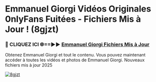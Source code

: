 # Emmanuel Giorgi Vidéos Originales 0nlyFans Fuitées - Fichiers Mis à Jour ! (8gjzt)

<h3>🔴 CLIQUEZ ICI 🌐==►► <a href="https://tinyurl.com/2pmr4ezf" rel="nofollow">Emmanuel Giorgi Fichiers Mis à Jour</a></h3>

Obtenez Emmanuel Giorgi et tout le contenu. Vous pouvez maintenant accéder à toutes les vidéos et photos de Emmanuel Giorgi. Nouveaux fichiers mis à jour 2025

[![8gjzt](https://i.imgur.com/6SNvagu.gif)](https://tinyurl.com/2pmr4ezf)
